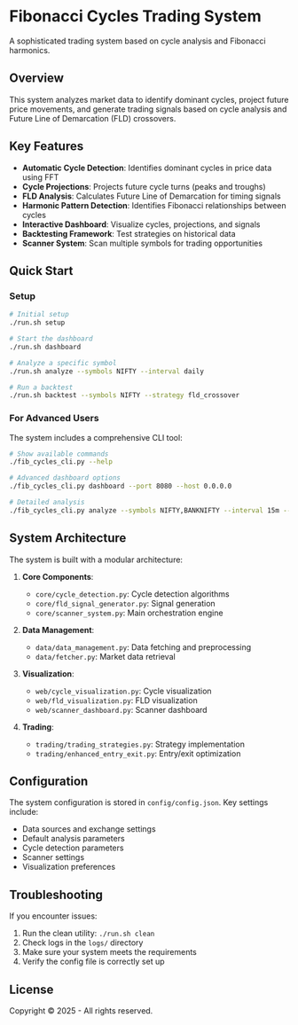# Fibonacci Cycles Trading System

A sophisticated trading system based on cycle analysis and Fibonacci harmonics.

## Overview

This system analyzes market data to identify dominant cycles, project future price movements, and generate trading signals based on cycle analysis and Future Line of Demarcation (FLD) crossovers.

## Key Features

- **Automatic Cycle Detection**: Identifies dominant cycles in price data using FFT
- **Cycle Projections**: Projects future cycle turns (peaks and troughs)
- **FLD Analysis**: Calculates Future Line of Demarcation for timing signals
- **Harmonic Pattern Detection**: Identifies Fibonacci relationships between cycles
- **Interactive Dashboard**: Visualize cycles, projections, and signals
- **Backtesting Framework**: Test strategies on historical data
- **Scanner System**: Scan multiple symbols for trading opportunities

## Quick Start

### Setup

```bash
# Initial setup
./run.sh setup

# Start the dashboard
./run.sh dashboard

# Analyze a specific symbol
./run.sh analyze --symbols NIFTY --interval daily

# Run a backtest
./run.sh backtest --symbols NIFTY --strategy fld_crossover
```

### For Advanced Users

The system includes a comprehensive CLI tool:

```bash
# Show available commands
./fib_cycles_cli.py --help

# Advanced dashboard options
./fib_cycles_cli.py dashboard --port 8080 --host 0.0.0.0

# Detailed analysis
./fib_cycles_cli.py analyze --symbols NIFTY,BANKNIFTY --interval 15m --lookback 500
```

## System Architecture

The system is built with a modular architecture:

1. **Core Components**:
   - `core/cycle_detection.py`: Cycle detection algorithms
   - `core/fld_signal_generator.py`: Signal generation
   - `core/scanner_system.py`: Main orchestration engine

2. **Data Management**:
   - `data/data_management.py`: Data fetching and preprocessing
   - `data/fetcher.py`: Market data retrieval

3. **Visualization**:
   - `web/cycle_visualization.py`: Cycle visualization
   - `web/fld_visualization.py`: FLD visualization
   - `web/scanner_dashboard.py`: Scanner dashboard

4. **Trading**:
   - `trading/trading_strategies.py`: Strategy implementation
   - `trading/enhanced_entry_exit.py`: Entry/exit optimization

## Configuration

The system configuration is stored in `config/config.json`. Key settings include:

- Data sources and exchange settings
- Default analysis parameters
- Cycle detection parameters
- Scanner settings
- Visualization preferences

## Troubleshooting

If you encounter issues:

1. Run the clean utility: `./run.sh clean`
2. Check logs in the `logs/` directory
3. Make sure your system meets the requirements
4. Verify the config file is correctly set up

## License

Copyright © 2025 - All rights reserved.